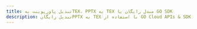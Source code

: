 ---title: تبدیل پاورپوینت بهTEX، PPTX به TEX مبدل رایگان یا GO SDKdescription: تبدیل رایگانPPTX به TEX با استفاده از GO Cloud APIs & SDK. همچنین اسناد Microsoft PowerPoint را در Cloud ایجاد، ویرایش و رندر کنید.---